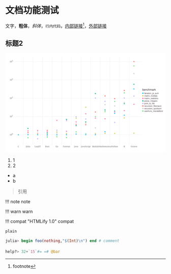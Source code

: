 # 文档功能测试
文字，**粗体**，*斜体*，`行内代码`，[内部链接](#标题2)[^1]，[外部链接](http://info.cern.ch/)

## 标题2
![alt](../../svg/benchmarks.svg)

1. 1
2. 2

- a
- b

> 引用

!!! note
	note

!!! warn
	warn

!!! compat "HTMLify 1.0"
	compat

```plain
plain
```

```jl
julia> begin foo(nothing,"$(Int)\n") end # comment

help?> 32+`15`#= =# @bar
```

[^1]: footnote
